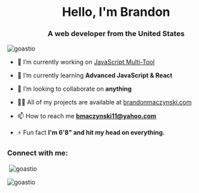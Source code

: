 <h1 align="center">Hello, I'm Brandon</h1>
<h3 align="center">A web developer from the United States</h3>

<p align="left"> <img src="https://komarev.com/ghpvc/?username=goastio&label=Profile%20views&color=0e75b6&style=flat" alt="goastio" /> </p>

- 🔭 I’m currently working on [JavaScript Multi-Tool](https://github.com/Goastio/JS-Multitool)

- 🌱 I’m currently learning **Advanced JavaScript & React**

- 👯 I’m looking to collaborate on **anything**

- 👨‍💻 All of my projects are available at [brandonmaczynski.com](brandonmaczynski.com)

- 📫 How to reach me **bmaczynski11@yahoo.com**

- ⚡ Fun fact **I'm 6'8" and hit my head on everything.**

<h3 align="left">Connect with me:</h3>
<p align="left">
</p>

<p>&nbsp;<img align="center" src="https://github-readme-stats.vercel.app/api?username=goastio&show_icons=true&locale=en" alt="goastio" /></p>

<p><img align="center" src="https://github-readme-streak-stats.herokuapp.com/?user=goastio&" alt="goastio" /></p>

